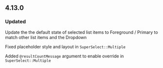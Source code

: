 ## 4.13.0

### Updated

Update the the default state of selected list items to Foreground / Primary to match other list items and the Dropdown

Fixed placeholder style and layout in `SuperSelect::Multiple`

Added `@resultCountMessage` argument to enable override in `SuperSelect::Multiple`
